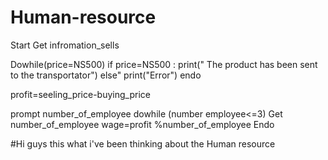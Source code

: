 # Human-resource

 Start 
 Get infromation_sells 

Dowhile(price=NS500)
 if price=NS500 :
  print(" The product has been sent to the transportator")
 else"
  print("Error")
 endo

 profit=seeling_price-buying_price

  prompt number_of_employee
 dowhile (number employee<=3)
 Get number_of_employee
 wage=profit %number_of_employee
Endo

#Hi guys this what i've been thinking about the Human resource 


